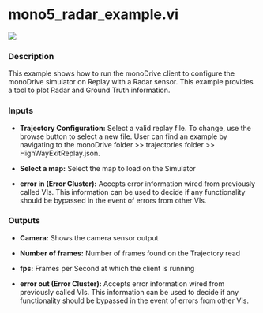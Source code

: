 # mono5_radar_example.vi

<p class="img_container">
<img class="lg_img" src="../mono5_radar_example.png"/>
</p>

### Description

This example shows how to run the monoDrive client  to configure the monoDrive simulator on Replay with a Radar sensor. This example provides a tool to plot Radar and Ground Truth information. 

### Inputs

- **Trajectory Configuration:**  Select a valid replay file. To change, use the browse button to select a new file. User can find an example by navigating to the monoDrive folder >> trajectories folder >> HighWayExitReplay.json.
 

- **Select a map:**  Select the map to load on the Simulator
 

- **error in (Error Cluster):** Accepts error information wired from previously called VIs. This information can be used to decide if any functionality should be bypassed in the event of errors from other VIs. 

### Outputs

- **Camera:**  Shows the camera sensor output
 

- **Number of frames:**  Number of frames found on the Trajectory read
 

- **fps:**  Frames per Second at which the client is running
 

- **error out (Error Cluster):** Accepts error information wired from previously called VIs. This information can be used to decide if any functionality should be bypassed in the event of errors from other VIs. 

<p>&nbsp;</p>
